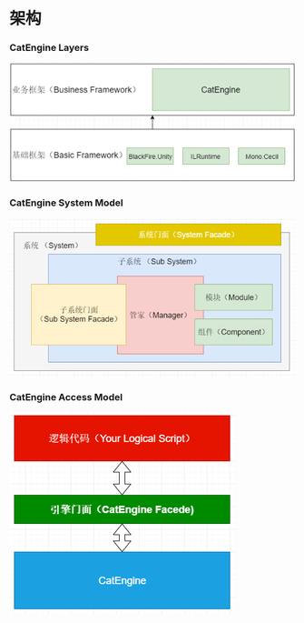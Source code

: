 # 架构

### CatEngine Layers

![](.gitbook/assets/catengine_c.png)

### CatEngine System Model

![](.gitbook/assets/catengine_s.png)

### CatEngine Access Model

![](.gitbook/assets/catengine_a.png)




























